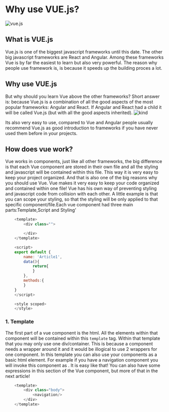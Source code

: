 # Why use VUE.js?
![vue.js](https://miro.medium.com/max/1200/1*-PlqbnwqjqJi_EVmrhmuDQ.jpeg)
## What is VUE.js
Vue.js is one of the biggest javascript frameworks until this date. The other big javascript frameworks are React and Angular. Among these frameworks Vue is by far the easiest to learn but also very powerful. The reason why people use framework is, is because it speeds up the building proces a lot.

## Why use VUE.js
But why should you learn Vue above the other frameworks? Short answer is: because Vue.js is a combination of all the good aspects of the most popular frameworks: Angular and React. If Angular and React had a child it will be called Vue.js (but with all the good aspects inherited).
![kind](https://www.healthyfood.com/wp-content/uploads/2017/01/Should-your-child-be-dairy-free-iStock_64414757-500x489.jpg)

Its also very easy to use, compared to Vue and Angular people usually recommend Vue.js as good introduction to frameworks if you have never used them before in your projects.

## How does vue work?
Vue works in components, just like all other frameworks, the big difference is that each Vue component are stored in their own file and all the styling and javascript will be contained within this file. This way it is very easy to keep your project organized. And that is also one of the big reasons why you should use Vue. Vue makes it very easy to keep your code organized and contained within one file! Vue has his own way of preventing styling and javascript code from collision with each other. A little example is that you can scope your styling, so that the styling will be only applied to that specific component/file.Each vue component had three main parts:Template,Script and Styling'

```javascript
    <template>
        <div class="">

        </div>
    </template>

    <script>
    export default {
        name: 'Article1',
        data(){
            return{
            }
        },
        methods:{
        }
    }
    </script>

    <style scoped>
    </style>
```
### 1. Template
The first part of a vue component is the html. All the elements within that component will be contained within this `template` tag. Within that template that you may only use one div/container. This is because a component needs a wrapper around it and it would be illogical to use 2 wrappers for one component. In this template you can also use your components as a basic html element. For example if you have a navigation component you will invoke this component as <navigation/>. It is easy like that! You can also have some expressions in this section of the Vue component, but more of that in the next article!
```javascript
    <template>
        <div class="body">
            <navigation/>
        </div>
    </template>
```